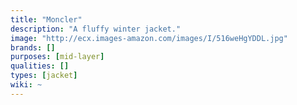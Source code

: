 ```yaml
---
title: "Moncler"
description: "A fluffy winter jacket."
image: "http://ecx.images-amazon.com/images/I/516weHgYDDL.jpg"
brands: []
purposes: [mid-layer]
qualities: []
types: [jacket]
wiki: ~
---
```

